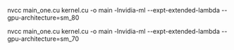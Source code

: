nvcc main_one.cu kernel.cu -o main -lnvidia-ml --expt-extended-lambda --gpu-architecture=sm_80


nvcc main_one.cu kernel.cu -o main -lnvidia-ml --expt-extended-lambda --gpu-architecture=sm_70
